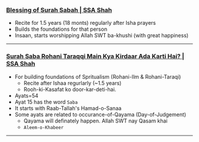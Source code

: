 ### [Blessing of Surah Sabah | SSA Shah](https://www.youtube.com/shorts/jgwdnUwUkbg)
* Recite for 1.5 years (18 monts) regularly after Isha prayers
* Builds the foundations for that person
* Insaan, starts worshipping Allah SWT ba-khushi (with great happiness)

***

### [Surah Saba Rohani Taraqqi Main Kya Kirdaar Ada Karti Hai? | SSA Shah](https://www.youtube.com/watch?v=N-ydb9LGo2U)
* For building foundations of Spritualism (Rohani-Ilm & Rohani-Taraqi)
    * Recite after Ishaa regurlarly (~1.5 years)
    * Rooh-ki-Kasafat ko door-kar-deti-hai. 
* Ayats=54
* Ayat 15 has the word `Saba`
* It starts with Raab-Tallah's Hamad-o-Sanaa
* Some ayats are related to occurance-of-Qayama (Day-of-Judgement)
    * Qayama will definately happen. Allah SWT nay Qasam khai
    * `Aleem-o-Khabeer`

***

